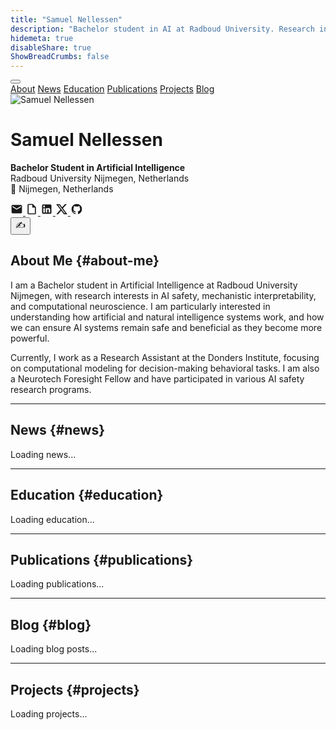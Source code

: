 ```yaml
---
title: "Samuel Nellessen"
description: "Bachelor student in AI at Radboud University. Research interests in AI safety, mechanistic interpretability, and the intersection of artificial and natural intelligence."
hidemeta: true
disableShare: true
ShowBreadCrumbs: false
---
```


<nav class="main-nav">
<div class="nav-container">
<button class="hamburger" onclick="toggleMenu()">
<span></span>
<span></span>
<span></span>
</button>
<div class="nav-links">
<a href="#about-me" class="nav-link">About</a>
<a href="#news" class="nav-link">News</a>
<a href="#education" class="nav-link">Education</a>
<a href="#publications" class="nav-link">Publications</a>
<a href="#projects" class="nav-link">Projects</a>
<a href="#blog" class="nav-link">Blog</a>
</div>
</div>
</nav>

<script>
function toggleMenu() {
    const navContainer = document.querySelector('.nav-container');
    const hamburger = document.querySelector('.hamburger');
    
    navContainer.classList.toggle('active');
    hamburger.classList.toggle('active');
}

// Close menu when clicking on a link
document.querySelectorAll('.nav-link').forEach(link => {
    link.addEventListener('click', () => {
        const navContainer = document.querySelector('.nav-container');
        const hamburger = document.querySelector('.hamburger');
        
        navContainer.classList.remove('active');
        hamburger.classList.remove('active');
    });
});

// Close menu when clicking outside
document.addEventListener('click', (e) => {
    const navContainer = document.querySelector('.nav-container');
    const hamburger = document.querySelector('.hamburger');
    
    if (!navContainer.contains(e.target)) {
        navContainer.classList.remove('active');
        hamburger.classList.remove('active');
    }
});
</script>

<div class="homepage-container">

<div class="profile-header">
<div class="profile-container">
<div class="profile-section">
<img src="picture.png" alt="Samuel Nellessen" class="profile-image">
<div class="profile-info">

# Samuel Nellessen

**Bachelor Student in Artificial Intelligence**  
Radboud University Nijmegen, Netherlands  
📍 Nijmegen, Netherlands

<div class="social-icons">
<a href="mailto:samuelgerrit.nellessen@gmail.com" class="icon-btn" title="Email">
<svg width="20" height="20" viewBox="0 0 24 24" fill="currentColor">
<path d="M20 4H4c-1.1 0-2 .9-2 2v12c0 1.1.9 2 2 2h16c1.1 0 2-.9 2-2V6c0-1.1-.9-2-2-2zm0 4l-8 5-8-5V6l8 5 8-5v2z"/>
</svg>
</a>
<a href="/files/CV.pdf" class="icon-btn" title="CV" target="_blank">
<svg width="20" height="20" viewBox="0 0 24 24" fill="currentColor">
<path d="M14,2H6A2,2 0 0,0 4,4V20A2,2 0 0,0 6,22H18A2,2 0 0,0 20,20V8L14,2M18,20H6V4H13V9H18V20Z"/>
</svg>
</a>
<a href="https://www.linkedin.com/in/samuelnellessen/" class="icon-btn" title="LinkedIn" target="_blank">
<svg width="20" height="20" viewBox="0 0 24 24" fill="currentColor">
<path d="M19 3A2 2 0 0 1 21 5V19A2 2 0 0 1 19 21H5A2 2 0 0 1 3 19V5A2 2 0 0 1 5 3H19M18.5 18.5V13.2A3.26 3.26 0 0 0 15.24 9.94C14.39 9.94 13.4 10.46 12.92 11.24V10.13H10.13V18.5H12.92V13.57C12.92 12.8 13.54 12.17 14.31 12.17A1.4 1.4 0 0 1 15.71 13.57V18.5H18.5M6.88 8.56A1.68 1.68 0 0 0 8.56 6.88C8.56 5.95 7.81 5.19 6.88 5.19A1.69 1.69 0 0 0 5.19 6.88C5.19 7.81 5.95 8.56 6.88 8.56M8.27 18.5V10.13H5.5V18.5H8.27Z"/>
</svg>
</a>
<a href="https://x.com/SamuelNellessen" class="icon-btn" title="X (Twitter)" target="_blank">
<svg width="20" height="20" viewBox="0 0 24 24" fill="currentColor">
<path d="M18.244 2.25h3.308l-7.227 8.26 8.502 11.24H16.17l-5.214-6.817L4.99 21.75H1.68l7.73-8.835L1.254 2.25H8.08l4.713 6.231zm-1.161 17.52h1.833L7.084 4.126H5.117z"/>
</svg>
</a>
<a href="https://github.com/DerOeko" class="icon-btn" title="GitHub" target="_blank">
<svg width="20" height="20" viewBox="0 0 24 24" fill="currentColor">
<path d="M12,2A10,10 0 0,0 2,12C2,16.42 4.87,20.17 8.84,21.5C9.34,21.58 9.5,21.27 9.5,21C9.5,20.77 9.5,20.14 9.5,19.31C6.73,19.91 6.14,17.97 6.14,17.97C5.68,16.81 5.03,16.5 5.03,16.5C4.12,15.88 5.1,15.9 5.1,15.9C6.1,15.97 6.63,16.93 6.63,16.93C7.5,18.45 8.97,18 9.54,17.76C9.63,17.11 9.89,16.67 10.17,16.42C7.95,16.17 5.62,15.31 5.62,11.5C5.62,10.39 6,9.5 6.65,8.79C6.55,8.54 6.2,7.5 6.75,6.15C6.75,6.15 7.59,5.88 9.5,7.17C10.29,6.95 11.15,6.84 12,6.84C12.85,6.84 13.71,6.95 14.5,7.17C16.41,5.88 17.25,6.15 17.25,6.15C17.8,7.5 17.45,8.54 17.35,8.79C18,9.5 18.38,10.39 18.38,11.5C18.38,15.32 16.04,16.16 13.81,16.41C14.17,16.72 14.5,17.33 14.5,18.26C14.5,19.6 14.5,20.68 14.5,21C14.5,21.27 14.66,21.58 15.17,21.5C19.14,20.16 22,16.42 22,12A10,10 0 0,0 12,2Z"/>
</svg>
</a>
</div>

</div>




</div>

</div>
<div class="haiku-easter-egg">
<button id="haiku-btn" class="haiku-button">✍️</button>
<div id="haiku-output" class="haiku-output" style="display: none;">
  <div class="haiku-text"></div>
  <div class="haiku-loading" style="display: none;">Composing haiku...</div>
</div>
</div>
</div>

## About Me {#about-me}

I am a Bachelor student in Artificial Intelligence at Radboud University Nijmegen, with research interests in AI safety, mechanistic interpretability, and computational neuroscience. I am particularly interested in understanding how artificial and natural intelligence systems work, and how we can ensure AI systems remain safe and beneficial as they become more powerful.

Currently, I work as a Research Assistant at the Donders Institute, focusing on computational modeling for decision-making behavioral tasks. I am also a Neurotech Foresight Fellow and have participated in various AI safety research programs.

---

## News {#news}

<div id="news-content">Loading news...</div>

---

## Education {#education}

<div id="education-content">Loading education...</div>

---

## Publications {#publications}

<div id="publications-content">Loading publications...</div>

---

## Blog {#blog}

<div id="blog-content">Loading blog posts...</div>

---

## Projects {#projects}

<div id="projects-content">Loading projects...</div>




<script>
// Function to load and render content from JSON files
async function loadContent() {
    try {
        // Load News
        const newsResponse = await fetch('/data/news.json');
        const newsData = await newsResponse.json();
        const newsContent = document.getElementById('news-content');
        newsContent.innerHTML = '<ul>' + newsData.map(item => 
            `<li><strong>${item.date}</strong>: ${item.description}</li>`
        ).join('') + '</ul>';

        // Load Education  
        const educationResponse = await fetch('/data/education.json');
        const educationData = await educationResponse.json();
        const educationContent = document.getElementById('education-content');
        educationContent.innerHTML = educationData.map(item => `
            <div class="education-item">
                <p><strong>${item.degree}</strong> <em>(${item.period})</em><br>
                ${item.institution}</p>
                <ul>${item.details.map(detail => `<li>${detail}</li>`).join('')}</ul>
            </div>
        `).join('');

        // Load Publications
        const publicationsResponse = await fetch('/data/publications.json');
        const publicationsData = await publicationsResponse.json();
        const publicationsContent = document.getElementById('publications-content');
        publicationsContent.innerHTML = publicationsData.map(item => `
            <div class="publication-item">
                <p><strong>${item.title}</strong> <em>(${item.year})</em><br>
                ${item.authors.join(', ')}<br>
                <em>${item.venue}</em> | ${item.links.map(link => `<a href="${link.url}" target="_blank">${link.text}</a>`).join(' | ')}</p>
                <p>${item.description}</p>
            </div>
        `).join('<hr>');

        // Load Projects
        const projectsResponse = await fetch('/data/projects.json');
        const projectsData = await projectsResponse.json();
        const projectsContent = document.getElementById('projects-content');
        projectsContent.innerHTML = projectsData.map(item => {
            let linksHtml = '';
            if (item.links && item.links.length > 0) {
                linksHtml = `<p>${item.links.map(link => `<a href="${link.url}" target="_blank">${link.text}</a>`).join(' | ')}</p>`;
            }
            return `
                <div class="project-item">
                    <p><strong>${item.title}</strong> <em>(${item.status})</em></p>
                    <p>${item.description}</p>
                    ${linksHtml}
                </div>
            `;
        }).join('');

        // Load Blog
        const blogResponse = await fetch('/data/blog.json');
        const blogData = await blogResponse.json();
        const blogContent = document.getElementById('blog-content');
        blogContent.innerHTML = blogData.map(item => {
            let linksHtml = '';
            if (item.links && item.links.length > 0) {
                linksHtml = `<p>${item.links.map(link => `<a href="${link.url}" target="_blank">${link.text}</a>`).join(' | ')}</p>`;
            }
            return `
                <div class="blog-item">
                    <p><strong>${item.title}</strong> <em>(${item.status})</em></p>
                    <p>${item.description}</p>
                    ${linksHtml}
                </div>
            `;
        }).join('<hr>');

    } catch (error) {
        console.error('Error loading content:', error);
        // Fallback content if JSON loading fails
        document.getElementById('news-content').innerHTML = 'Unable to load news content.';
        document.getElementById('education-content').innerHTML = 'Unable to load education content.';
        document.getElementById('publications-content').innerHTML = 'Unable to load publications content.';
        document.getElementById('projects-content').innerHTML = 'Unable to load projects content.';
        document.getElementById('blog-content').innerHTML = 'Unable to load blog content.';
    }
}

// Load content when page loads
document.addEventListener('DOMContentLoaded', () => {
    loadContent();
    initializeHaikuGenerator();
});

// Initialize haiku generator
function initializeHaikuGenerator() {
    const haikuBtn = document.getElementById('haiku-btn');
    const profileImage = document.querySelector('.profile-image');
    const haikuOutput = document.getElementById('haiku-output');
    const haikuText = haikuOutput.querySelector('.haiku-text');
    const haikuLoading = haikuOutput.querySelector('.haiku-loading');
    
    // Function to generate haiku (shared by both button and image)
    const generateHaikuHandler = async () => {
        try {
            // Disable button and show loading
            haikuBtn.disabled = true;
            haikuOutput.style.display = 'block';
            haikuLoading.style.display = 'block';
            haikuText.style.display = 'none';
            
            // Get website content for context
            const websiteContent = extractWebsiteContent();
            
            // Generate haiku with loading animation
            const haiku = await generateHaiku(websiteContent);
            
            // Hide loading, show haiku container, then type it out
            haikuLoading.style.display = 'none';
            haikuText.style.display = 'block';
            await typeHaiku(haiku, haikuText);
            
        } catch (error) {
            console.error('Failed to generate haiku:', error);
            haikuLoading.style.display = 'none';
            haikuText.style.display = 'block';
            haikuText.textContent = 'Poetry failed to bloom\nTechnical difficulties\nPlease try again soon';
        } finally {
            haikuBtn.disabled = false;
        }
    };
    
    // Add event listeners to both button and profile image
    haikuBtn.addEventListener('click', generateHaikuHandler);
    profileImage.addEventListener('click', generateHaikuHandler);
}

// Extract website content for haiku context
function extractWebsiteContent() {
    const sections = {
        name: "Samuel Nellessen",
        role: "Bachelor Student in Artificial Intelligence",
        university: "Radboud University Nijmegen, Netherlands",
        interests: "AI safety, mechanistic interpretability, computational neuroscience",
        currentWork: "Research Assistant at Donders Institute",
        fellowship: "Neurotech Foresight Fellow"
    };
    return sections;
}

// Generate haiku with fun loading messages and typing animation
async function generateHaiku(content) {
    const loadingMessages = [
        "Counting syllables...",
        "Seeking inspiration...",
        "Channeling inner poet...",
        "Consulting the muses...",
        "Arranging words artfully...",
        "Meditating on haiku form...",
        "Gathering poetic thoughts..."
    ];
    
    const poems = [
        "A student in Nijmegen studies,\nAI safety research, he muddles\nThrough neural nets and code,\nDown the academic road,\nWith coffee stains and mental huddles.",
        
        "Bachelor's degree in progress,\nSwitched from philosophy (more or less).\nNow at Donders Institute,\nMaking models compute\nWhile avoiding thesis stress.",
        
        "From Germany to Netherlands,\nCollecting academic strands.\nMechanistic interpretability\nSounds like responsibility,\nBut mostly it's just reading papers and taking stands.",
        
        "Research Assistant by day,\nBlog writer when time allows, they say.\nSubstack posts and LessWrong thoughts,\nSharing what research has taught,\nIn that particular academic way.",
        
        "Neurotech Fellow sounds impressive,\nThough the work can be obsessive.\nPeering into model layers,\nJoining the AI safety players,\nHoping the field stays progressive.",
        
        "Radboud University halls,\nWhere many a student crawls\nThrough problem sets and papers,\nLike most academic capers,\nAnswering knowledge's calls.",
        
        "Publications starting to appear,\nArXiv preprints drawing near.\nThe academic game begins,\nWith its losses and its wins,\nYear by year, career by career.",
        
        "Computational neuroscience,\nSounds complex (because it is, hence\nThe long hours in the lab,\nTrying not to grab\nToo much coffee for sustenance).",
        
        "AI safety conferences attended,\nNetworking skills extended.\nThough sometimes wonder,\nAmid the academic thunder,\nIf the world will be defended.",
        
        "A profile on the internet,\nShowing projects, not done yet.\nFrom mice studies to LLMs,\nNavigating academic systems,\nJust another student's bet."
    ];
    
    return new Promise(resolve => {
        // Show random loading message
        const loadingMsg = loadingMessages[Math.floor(Math.random() * loadingMessages.length)];
        const haikuLoading = document.querySelector('.haiku-loading');
        haikuLoading.textContent = loadingMsg;
        
        // Wait 1 second, then return random poem
        setTimeout(() => {
            const randomPoem = poems[Math.floor(Math.random() * poems.length)];
            resolve(randomPoem);
        }, 1000);
    });
}

// Type out haiku with animation
function typeHaiku(text, element) {
    return new Promise(resolve => {
        element.textContent = '';
        let currentIndex = 0;
        
        function typeNextCharacter() {
            if (currentIndex < text.length) {
                element.textContent = text.substring(0, currentIndex + 1);
                currentIndex++;
                
                // Longer pause for line breaks, shorter for characters
                const delay = text[currentIndex - 1] === '\n' ? 200 : 50;
                setTimeout(typeNextCharacter, delay);
            } else {
                resolve();
            }
        }
        
        typeNextCharacter();
    });
}
</script>

</div>

